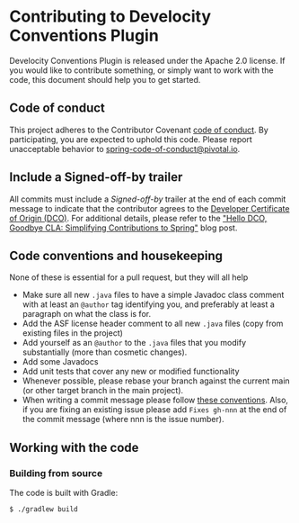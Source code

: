 # Contributing to Develocity Conventions Plugin

Develocity Conventions Plugin is released under the Apache 2.0 license.
If you would like to contribute something, or simply want to work with the code, this document should help you to get started.

## Code of conduct

This project adheres to the Contributor Covenant [code of conduct][1].
By participating, you are expected to uphold this code. Please report unacceptable behavior to spring-code-of-conduct@pivotal.io.

## Include a Signed-off-by trailer

All commits must include a _Signed-off-by_ trailer at the end of each commit message to indicate that the contributor agrees to the [Developer Certificate of Origin (DCO)][2].
For additional details, please refer to the ["Hello DCO, Goodbye CLA: Simplifying Contributions to Spring"][3] blog post.

## Code conventions and housekeeping

None of these is essential for a pull request, but they will all help

- Make sure all new `.java` files to have a simple Javadoc class comment with at least an `@author` tag identifying you, and preferably at least a paragraph on what the class is for.
- Add the ASF license header comment to all new `.java` files (copy from existing files in the project)
- Add yourself as an `@author` to the `.java` files that you modify substantially (more than cosmetic changes).
- Add some Javadocs
- Add unit tests that cover any new or modified functionality
- Whenever possible, please rebase your branch against the current main (or other target branch in the main project).
- When writing a commit message please follow [these conventions][4].
  Also, if you are fixing an existing issue please add `Fixes gh-nnn` at the end of the commit message (where nnn is the issue number).

## Working with the code

### Building from source

The code is built with Gradle:

```
$ ./gradlew build
```

[1]: CODE_OF_CONDUCT.md
[2]: https://en.wikipedia.org/wiki/Developer_Certificate_of_Origin
[3]: https://spring.io/blog/2025/01/06/hello-dco-goodbye-cla-simplifying-contributions-to-spring
[4]: https://tbaggery.com/2008/04/19/a-note-about-git-commit-messages.html
